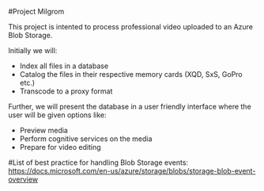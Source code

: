 #Project Milgrom

This project is intented to process professional video uploaded to an Azure Blob Storage.

Initially we will:
- Index all files in a database
- Catalog the files in their respective memory cards (XQD, SxS, GoPro etc.)
- Transcode to a proxy format

Further, we will present the database in a user friendly interface where the user will be given options like:
- Preview media
- Perform cognitive services on the media
- Prepare for video editing

#List of best practice for handling Blob Storage events:
https://docs.microsoft.com/en-us/azure/storage/blobs/storage-blob-event-overview